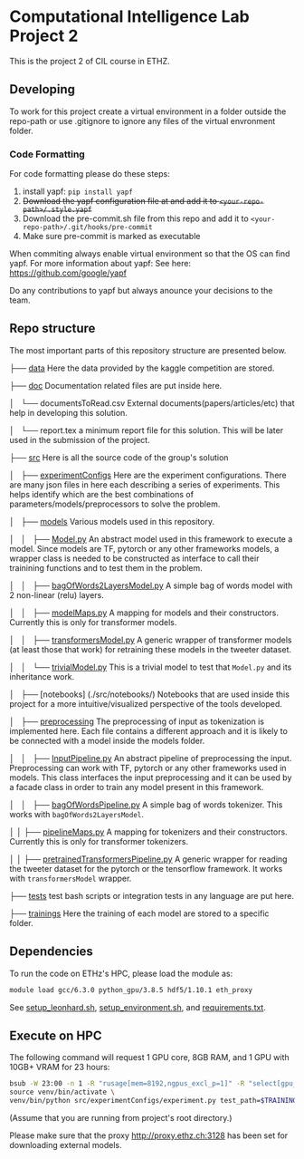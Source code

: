 # Computational Intelligence Lab Project 2
This is the project 2 of CIL course in ETHZ.

## Developing
To work for this project create a virtual environment in a folder outside the repo-path or use .gitignore to ignore any files of the virtual envronment folder.

### Code Formatting

For code formatting please do these steps:
1. install yapf: `pip install yapf`
2. ~~Download the yapf configuration file at and add it to `<your-repo-path>/.style.yapf`~~
3. Download the pre-commit.sh file from this repo and add it to `<your-repo-path>/.git/hooks/pre-commit`
4. Make sure pre-commit is marked as executable

When commiting always enable virtual environment so that the OS can find yapf.
For more information about yapf: See here: https://github.com/google/yapf

Do any contributions to yapf but always anounce your decisions to the team.


## Repo structure

The most important parts of this repository structure are presented below.


├── [data](./data/) Here the data provided by the kaggle competition are stored.

├── [doc](./doc/) Documentation related files are put inside here.

│   └── documentsToRead.csv External documents(papers/articles/etc) that help in developing this solution.

│   └── report.tex a minimum report file for this solution. This will be later used in the submission of the project. 

├── [src](./src) Here is all the source code of the group's solution

│   ├── [experimentConfigs](./src/experimentConfigs/) Here are the experiment configurations. There are many json files in here each describing a series of experiments. This helps identify which are the best combinations of parameters/models/preprocessors to solve the problem. 

│   ├── [models](./src/models/) Various models used in this repository.

│   │   ├── [Model.py](./src/models/) An abstract model used in this framework to execute a model. Since models are TF, pytorch or any other frameworks models, a wrapper class is needed to be constructed as interface to call their trainining functions and to test them in the problem. 

│   │   ├── [bagOfWords2LayersModel.py](./src/models/bagOfWords2LayersModel.py) A simple bag of words model with 2 non-linear (relu) layers.

│   │   ├── [modelMaps.py](./src/models/modelMaps.py) A mapping for models and their constructors. Currently this is only for transformer models. 

│   │   ├── [transformersModel.py](./src/models/transformersModel.py) A generic wrapper of transformer models (at least those that work) for retraining these models in the tweeter dataset.

│   │   └── [trivialModel.py](./src/models/trivialModel.py) This is a trivial model to test that `Model.py` and its inheritance work. 

│   ├── [notebooks] (./src/notebooks/) Notebooks that are used inside this project for a more intuitive/visualized perspective of the tools developed. 

│   ├── [preprocessing](./src/preprocessing/) The preprocessing of input as tokenization is implemented here. Each file contains a different approach and it is likely to be connected with a model inside the models folder. 

│   │   ├── [InputPipeline.py](./src/preprocessing/InputPipeline.py) An abstract pipeline of preprocessing the input. Preprocessing can work with TF, pytorch or any other frameworks used in models. This class interfaces the input preprocessing and it can be used by a facade class in order to train any model present in this framework.

│   │   ├── [bagOfWordsPipeline.py](./src/preprocessing/bagOfWordsPipeline.py) A simple bag of words tokenizer. This works with `bagOfWords2LayersModel`.

│ │ ├── [pipelineMaps.py](./src/preprocessing/pipelineMaps.py) A mapping for tokenizers and their constructors.
Currently this is only for transformer tokenizers.

│ │ ├── [pretrainedTransformersPipeline.py](./src/preprocessing/pretrainedTransformersPipeline.py) A generic wrapper for
reading the tweeter dataset for the pytorch or the tensorflow framework. It works with `transformersModel` wrapper.

├── [tests](./tests/) test bash scripts or integration tests in any language are put here.

├── [trainings](./trainings/) Here the training of each model are stored to a specific folder.

## Dependencies

To run the code on ETHz's HPC, please load the module as:

```bash
module load gcc/6.3.0 python_gpu/3.8.5 hdf5/1.10.1 eth_proxy
```

See [setup_leonhard.sh](./setup_leonhard.sh), [setup_environment.sh](./setup_environment.sh), and [requirements.txt](./requirements.txt).

## Execute on HPC
The following command will request 1 GPU core, 8GB RAM, and 1 GPU with 10GB+ VRAM for 23 hours:
```bash
bsub -W 23:00 -n 1 -R "rusage[mem=8192,ngpus_excl_p=1]" -R "select[gpu_mtotal0>=10240]" \
source venv/bin/activate \
venv/bin/python src/experimentConfigs/experiment.py test_path=$TRAINING_JSON_CONFIG_PATH report_path=$REPORT_JSON_PATH
```
(Assume that you are running from project's root directory.)

Please make sure that the proxy http://proxy.ethz.ch:3128 has been set for downloading external models.
